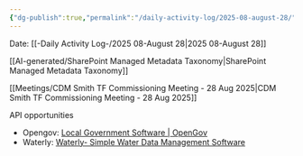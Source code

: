 ```yaml
---
{"dg-publish":true,"permalink":"/daily-activity-log/2025-08-august-28/","noteIcon":"","created":"2025-08-28T07:50:23.844-05:00"}
---
```


Date: [[-Daily Activity Log-/2025 08-August 28\|2025 08-August 28]]

[[AI-generated/SharePoint Managed Metadata Taxonomy\|SharePoint Managed Metadata Taxonomy]]

[[Meetings/CDM Smith TF Commissioning Meeting - 28 Aug 2025\|CDM Smith TF Commissioning Meeting - 28 Aug 2025]]

API opportunities
- Opengov: [Local Government Software | OpenGov](https://opengov.com/)
- Waterly: [Waterly- Simple Water Data Management Software](https://www.waterly.com/)